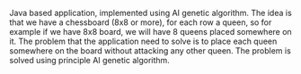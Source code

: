 Java based application, implemented using AI genetic algorithm.
The idea is that we have a chessboard (8x8 or more), for each row a queen,
so for example if we have 8x8 board, we will have 8 queens placed somewhere on it.
The problem that the application need to solve is to place each queen somewhere
on the board without attacking any other queen. The problem is solved using
principle AI genetic algorithm.
